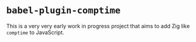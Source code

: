 # `babel-plugin-comptime`
This is a very very early work in progress project that aims to add Zig like `comptime` to JavaScript.